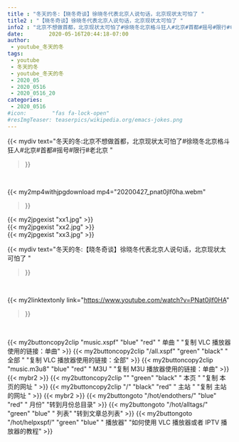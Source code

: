 ```yaml
---
title : "冬天的冬:【晓冬奇谈】徐晓冬代表北京人说句话，北京现状太可怕了 "
title2 : "【晓冬奇谈】徐晓冬代表北京人说句话，北京现状太可怕了 "
info2 : "北京不想做首都，北京现状太可怕了#徐晓冬北京格斗狂人#北京#首都#摇号#限行#老北京 "
date:        2020-05-16T20:44:18-07:00
author:
 - youtube_冬天的冬
tags:
 - youtube
 - 冬天的冬
 - youtube_冬天的冬
 - 2020_05
 - 2020_0516
 - 2020_0516_20
categories:
 - 2020_0516
#icon:        "fas fa-lock-open"
#resImgTeaser: teaserpics/wikipedia.org/emacs-jokes.png
---
```


{{< mydiv text="冬天的冬:北京不想做首都，北京现状太可怕了#徐晓冬北京格斗狂人#北京#首都#摇号#限行#老北京 "
>}}
<br>


{{< my2mp4withjpgdownload mp4="20200427_pnat0jlf0ha.webm"
>}}

{{< my2jpgexist "xx1.jpg" >}}<br>
{{< my2jpgexist "xx2.jpg" >}}<br>
{{< my2jpgexist "xx3.jpg" >}}<br>



{{< mydiv text="冬天的冬:【晓冬奇谈】徐晓冬代表北京人说句话，北京现状太可怕了 "
>}}
<br>

{{< my2linktextonly link="https://www.youtube.com/watch?v=PNat0jlf0HA"
>}}


<br>

{{< my2buttoncopy2clip "music.xspf"        "blue"   "red"    " 单曲 "  "复制 VLC 播放器使用的链接：单曲" >}} {{< my2buttoncopy2clip "/all.xspf"         "green"  "black"  " 全部 "  "复制 VLC 播放器使用的链接：全部" >}} {{< my2buttoncopy2clip "music.m3u8"        "blue"   "red"    " M3U  "    "复制 M3U 播放器使用的链接：单曲" >}} {{< mybr2 >}} {{< my2buttoncopy2clip ""                  "green"  "black"  " 本页 "    "复制 本页的网址 " >}} {{< my2buttoncopy2clip "/"                 "black"  "red"    " 主站 "    "复制 主站的网址 " >}} {{< mybr2 >}} {{< my2buttongoto      "/hot/endothers/"   "blue"   "red"    " 月份"   "转到月份总目录" >}} {{< my2buttongoto      "/hot/alltags/"     "green"  "blue"   " 列表"   "转到文章总列表" >}} {{< my2buttongoto      "/hot/helpxspf/"    "green"  "blue"   " 播放器" "如何使用 VLC 播放器或者 IPTV 播放器的教程" >}} 
